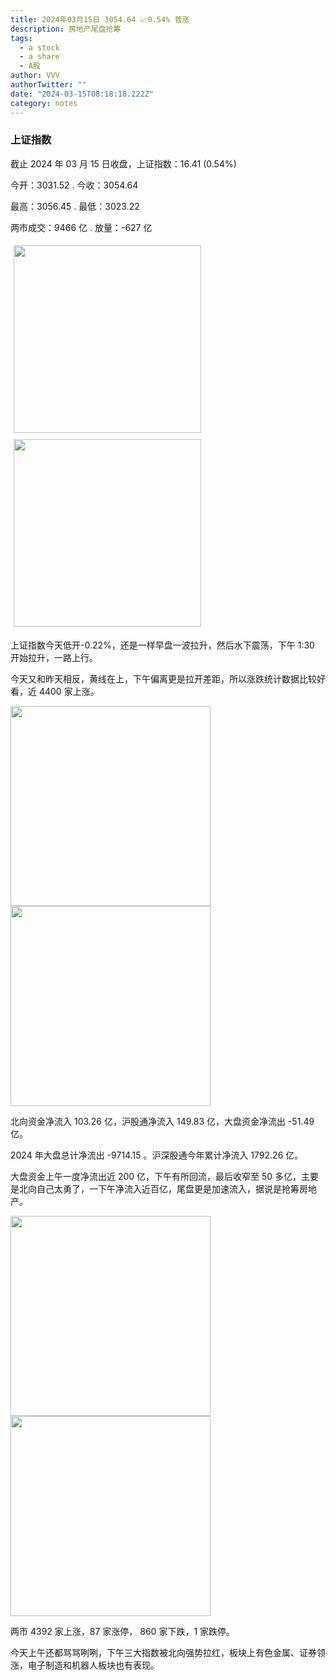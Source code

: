 ```yaml
---
title: 2024年03月15日 3054.64 📈0.54% 普涨
description: 房地产尾盘抢筹
tags:
  - a stock
  - a share
  - A股
author: VVV
authorTwitter: ""
date: "2024-03-15T08:18:18.222Z"
category: notes
---
```


### 上证指数

截止 2024 年 03 月 15 日收盘，上证指数：<span class="font-semibold text-r-5">16.41 (0.54%)</span>

今开：<span class="font-semibold text-g-5">3031.52 </span> . 今收：<span class="font-semibold text-r-5">3054.64 </span>

最高：<span class="font-semibold text-r-5">3056.45 </span> . 最低：<span class="font-semibold text-g-5">3023.22 </span>

两市成交：<span class="font-semibold">9466 亿</span> . 放量：<span class="font-semibold text-g-5">-627 亿</span>

<img src="/images/uploads/2024-03/20240315-zs-sh.png" style="width: 300px;display:inline-block;margin: 5px">
<img src="/images/uploads/2024-03/20240315-zs-sh-rk.png" style="width: 300px;display:inline-block;margin: 5px">

上证指数今天低开-0.22%，还是一样早盘一波拉升，然后水下震荡，下午 1:30 开始拉升，一路上行。

今天又和昨天相反，黄线在上，下午偏离更是拉开差距，所以涨跌统计数据比较好看，近 4400 家上涨。

<img src="/images/uploads/2024-03/20240315-zs-global.png" width="320">

<img src="/images/uploads/2024-03/20240315-zs-bs.png" width="320">

北向资金净流入 <span class="font-semibold text-r-7">103.26 亿</span>，沪股通净流入 <span class="font-semibold text-r-7">149.83 亿</span>，大盘资金净流出 <span class="font-semibold text-g-5">-51.49 亿</span>。

2024 年大盘总计净流出 <span class="font-semibold text-g-8">-9714.15 </span>。沪深股通今年累计净流入 <span class="font-semibold text-r-6">1792.26 </span>亿。

大盘资金上午一度净流出近 200 亿，下午有所回流，最后收窄至 50 多亿，主要是北向自己太勇了，一下午净流入近百亿，尾盘更是加速流入，据说是抢筹房地产。

<img src="/images/uploads/2024-03/20240315-zs-as.png" width="320">
<img src="/images/uploads/2024-03/20240315-zs-zdtj.png" width="320">

两市 <span class="font-semibold text-r-5">4392</span> 家上涨，87 家涨停， <span class="text-g-6">860</span> 家下跌，1 家跌停。

今天上午还都骂骂咧咧，下午三大指数被北向强势拉红，板块上有色金属、证券领涨，电子制造和机器人板块也有表现。
